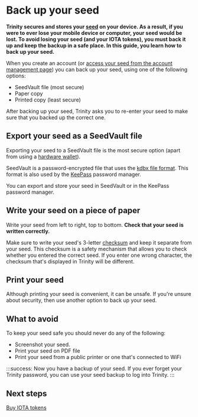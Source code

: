 # Back up your seed

**Trinity secures and stores your [seed](root://getting-started/0.1/clients/seeds.md) on your device. As a result, if you were to ever lose your mobile device or computer, your seed would be lost. To avoid losing your seed (and your IOTA tokens), you must back it up and keep the backup in a safe place. In this guide, you learn how to back up your seed.**

When you create an account (or [access your seed from the account management page](../how-to-guides/manage-your-account.md)) you can back up your seed, using one of the following options:

- SeedVault file (most secure)
- Paper copy
- Printed copy (least secure)

After backing up your seed, Trinity asks you to re-enter your seed to make sure that you backed up the correct one.

## Export your seed as a SeedVault file

Exporting your seed to a SeedVault file is the most secure option (apart from using a [hardware wallet](../concepts/hardware-wallet.md)).  

SeedVault is a password-encrypted file that uses the [kdbx file format](https://keepass.info/help/kb/kdbx_4.html). This format is also used by the [KeePass](https://keepass.info/) password manager.

You can export and store your seed in SeedVault or in the KeePass password manager. 

## Write your seed on a piece of paper

Write your seed from left to right, top to bottom. **Check that your seed is written correctly.**

Make sure to write your seed's 3-letter [checksum](root://getting-started/0.1/clients/checksums.md) and keep it separate from your seed. This checksum is a safety mechanism that allows you to check whether you entered the correct seed. If you enter one wrong character, the checksum that's displayed in Trinity will be different.

## Print your seed

Although printing your seed is convenient, it can be unsafe. If you're unsure about security, then use another option to back up your seed.

## What to avoid

To keep your seed safe you should never do any of the following:

- Screenshot your seed.
- Print your seed on PDF file
- Print your seed from a public printer or one that's connected to WiFi


:::success:
Now you have a backup of your seed. If you ever forget your Trinity password, you can use your seed backup to log into Trinity.
::: 

## Next steps

[Buy IOTA tokens](../how-to-guides/buy-iota.md)